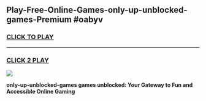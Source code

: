 
## Play-Free-Online-Games-only-up-unblocked-games-Premium #oabyv
<h3>
<a href="https://premium.freeplayer.one?title=only-up-unblocked-games&ref=8M">CLICK TO PLAY</a></h3>
<hr>

<h3>
<a href="https://premium.freeplayer.one?title=only-up-unblocked-games&ref=8M">CLICK 2 PLAY</a>
  
</h3>

<a href="https://premium.freeplayer.one?title=only-up-unblocked-games&ref=8M"><img src="https://clearcache.store/games.png"></a>


**only-up-unblocked-games games unblocked: Your Gateway to Fun and Accessible Online Gaming**
